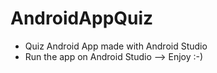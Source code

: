 # AndroidAppQuiz

* Quiz Android App made with Android Studio
* Run the app on Android Studio --> Enjoy :-)
